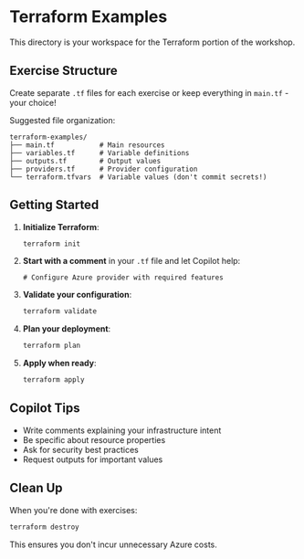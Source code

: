 # Terraform Examples

This directory is your workspace for the Terraform portion of the workshop.

## Exercise Structure

Create separate `.tf` files for each exercise or keep everything in `main.tf` - your choice!

Suggested file organization:
```
terraform-examples/
├── main.tf           # Main resources
├── variables.tf      # Variable definitions
├── outputs.tf        # Output values
├── providers.tf      # Provider configuration
└── terraform.tfvars  # Variable values (don't commit secrets!)
```

## Getting Started

1. **Initialize Terraform**:
   ```bash
   terraform init
   ```

2. **Start with a comment** in your `.tf` file and let Copilot help:
   ```hcl
   # Configure Azure provider with required features
   ```

3. **Validate your configuration**:
   ```bash
   terraform validate
   ```

4. **Plan your deployment**:
   ```bash
   terraform plan
   ```

5. **Apply when ready**:
   ```bash
   terraform apply
   ```

## Copilot Tips

- Write comments explaining your infrastructure intent
- Be specific about resource properties
- Ask for security best practices
- Request outputs for important values

## Clean Up

When you're done with exercises:
```bash
terraform destroy
```

This ensures you don't incur unnecessary Azure costs.
